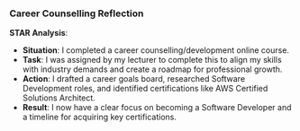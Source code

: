 ### Career Counselling Reflection    

**STAR Analysis**:  
- **Situation**: I completed a career counselling/development online course.  
- **Task**: I was assigned by my lecturer to complete this to align my skills with industry demands and create a roadmap for professional growth.  
- **Action**: I drafted a career goals board, researched Software Development roles, and identified certifications like AWS Certified Solutions Architect.  
- **Result**: I now have a clear focus on becoming a Software Developer and a timeline for acquiring key certifications.  
